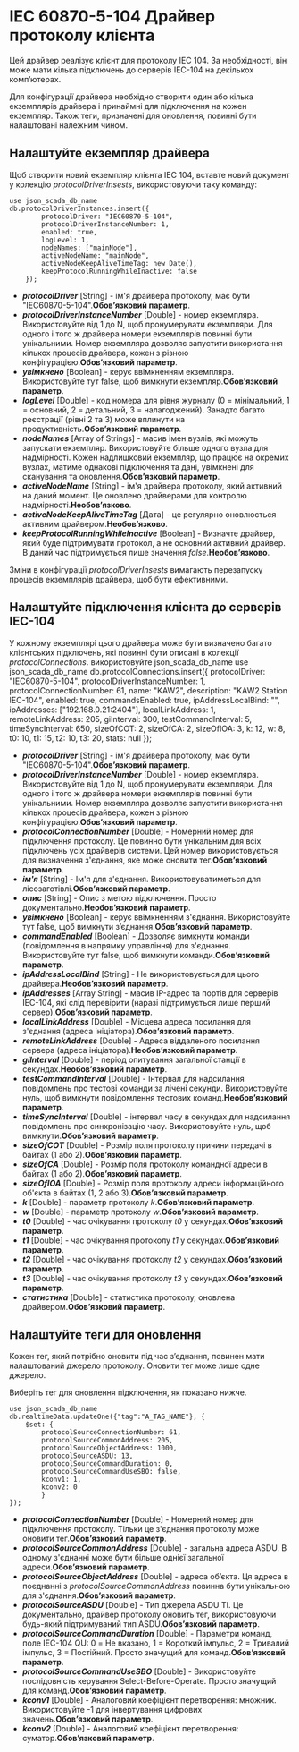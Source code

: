 # IEC 60870-5-104 Драйвер протоколу клієнта

Цей драйвер реалізує клієнт для протоколу IEC 104. За необхідності, він може мати кілька підключень до серверів IEC-104 на декількох комп’ютерах.

Для конфігурації драйвера необхідно створити один або кілька екземплярів драйвера і принаймні для підключення на кожен екземпляр. Також теги, призначені для оновлення, повинні бути налаштовані належним чином.

## Налаштуйте екземпляр драйвера

Щоб створити новий екземпляр клієнта IEC 104, вставте новий документ у колекцію _protocolDriverInsests_, використовуючи таку команду:

    use json_scada_db_name
    db.protocolDriverInstances.insert({
            protocolDriver: "IEC60870-5-104",
            protocolDriverInstanceNumber: 1,
            enabled: true,
            logLevel: 1,
            nodeNames: ["mainNode"], 
            activeNodeName: "mainNode",
            activeNodeKeepAliveTimeTag: new Date(),
            keepProtocolRunningWhileInactive: false
        });

* _**protocolDriver**_ [String] - ім'я драйвера протоколу, має бути "IEC60870-5-104".**Обов’язковий параметр**.
* _**protocolDriverInstanceNumber**_ [Double] - номер екземпляра. Використовуйте від 1 до N, щоб пронумерувати екземпляри. Для одного і того ж драйвера номери екземплярів повинні бути унікальними. Номер екземпляра дозволяє запустити використання кількох процесів драйвера, кожен з різною конфігурацією.**Обов’язковий параметр**.
* _**увімкнено**_ [Boolean] - керує ввімкненням екземпляра. Використовуйте тут false, щоб вимкнути екземпляр.**Обов’язковий параметр**.
* _**logLevel**_ [Double] - код номера для рівня журналу (0 = мінімальний, 1 = основний, 2 = детальний, 3 = налагоджений). Занадто багато реєстрації (рівні 2 та 3) може вплинути на продуктивність.**Обов’язковий параметр**.
* _**nodeNames**_ [Array of Strings] - масив імен вузлів, які можуть запускати екземпляр. Використовуйте більше одного вузла для надмірності. Кожен надлишковий екземпляр, що працює на окремих вузлах, матиме однакові підключення та дані, увімкнені для сканування та оновлення.**Обов’язковий параметр**.
* _**activeNodeName**_ [String] - ім'я драйвера протоколу, який активний на даний момент. Це оновлено драйверами для контролю надмірності.**Необов’язково**.
* _**activeNodeKeepAliveTimeTag**_ [Дата] - це регулярно оновлюється активним драйвером.**Необов’язково**.
* _**keepProtocolRunningWhileInactive**_ [Boolean] - Визначте драйвер, який буде підтримувати протокол, а не основний активний драйвер. В даний час підтримується лише значення _false_.**Необов’язково**.

Зміни в конфігурації _protocolDriverInsests_ вимагають перезапуску процесів екземплярів драйвера, щоб бути ефективними.

## Налаштуйте підключення клієнта до серверів IEC-104

У кожному екземплярі цього драйвера може бути визначено багато клієнтських підключень, які повинні бути описані в колекції _protocolConnections_.
використовуйте json_scada_db_name
    use json_scada_db_name
    db.protocolConnections.insert({
        protocolDriver: "IEC60870-5-104",
        protocolDriverInstanceNumber: 1,
        protocolConnectionNumber: 61,
        name: "KAW2",
        description: "KAW2 Station IEC-104",
        enabled: true,
        commandsEnabled: true,
        ipAddressLocalBind: "", 
        ipAddresses: ["192.168.0.21:2404"],
        localLinkAddress: 1,
        remoteLinkAddress: 205,
        giInterval: 300,
        testCommandInterval: 5,
        timeSyncInterval: 650,
        sizeOfCOT: 2,
        sizeOfCA: 2,
        sizeOfIOA: 3,
        k: 12,
        w: 8,
        t0: 10,
        t1: 15,
        t2: 10,
        t3: 20,
        stats: null
    });

* _**protocolDriver**_ [String] - ім'я драйвера протоколу, має бути "IEC60870-5-104".**Обов’язковий параметр**.
* _**protocolDriverInstanceNumber**_ [Double] - номер екземпляра. Використовуйте від 1 до N, щоб пронумерувати екземпляри. Для одного і того ж драйвера номери екземплярів повинні бути унікальними. Номер екземпляра дозволяє запустити використання кількох процесів драйвера, кожен з різною конфігурацією.**Обов’язковий параметр**.
* _**protocolConnectionNumber**_ [Double] - Номерний номер для підключення протоколу. Це повинно бути унікальним для всіх підключень усіх драйверів системи. Цей номер використовується для визначення з'єднання, яке може оновити тег.**Обов’язковий параметр**.
* _**ім'я**_ [String] - Ім'я для з'єднання. Використовуватиметься для лісозаготівлі.**Обов’язковий параметр**.
* _**опис**_ [String] - Опис з метою підключення. Просто документально.**Необов’язковий параметр**.
* _**увімкнено**_ [Boolean] - керує ввімкненням з'єднання. Використовуйте тут false, щоб вимкнути з’єднання.**Обов’язковий параметр**.
* _**commandEnabled**_ [Boolean] - Дозволяє вимкнути команди (повідомлення в напрямку управління) для з'єднання. Використовуйте тут false, щоб вимкнути команди.**Обов’язковий параметр**.
* _**ipAddressLocalBind**_ [String] - Не використовується для цього драйвера.**Необов’язковий параметр**.
* _**ipAddresses**_ [Array String] - масив IP-адрес та портів для серверів IEC-104, які слід перевірити (наразі підтримується лише перший сервер).**Обов’язковий параметр**.
* _**localLinkAddress**_ [Double] - Місцева адреса посилання для з'єднання (адреса ініціатора).**Обов’язковий параметр**.
* _**remoteLinkAddress**_ [Double] - Адреса віддаленого посилання сервера (адреса ініціатора).**Необов’язковий параметр**.
* _**giInterval**_ [Double] - період опитування загальної станції в секундах.**Необов’язковий параметр**.
* _**testCommandInterval**_ [Double] - Інтервал для надсилання повідомлень про тестові команди за лічені секунди. Використовуйте нуль, щоб вимкнути повідомлення тестових команд.**Необов’язковий параметр**.
* _**timeSyncInterval**_ [Double] - інтервал часу в секундах для надсилання повідомлень про синхронізацію часу. Використовуйте нуль, щоб вимкнути.**Обов’язковий параметр**.
* _**sizeOfCOT**_ [Double] - Розмір поля протоколу причини передачі в байтах (1 або 2).**Обов’язковий параметр**.
* _**sizeOfCA**_ [Double] - Розмір поля протоколу командної адреси в байтах (1 або 2).**Обов’язковий параметр**.
* _**sizeOfIOA**_ [Double] - Розмір поля протоколу адреси інформаційного об'єкта в байтах (1, 2 або 3).**Обов’язковий параметр**.
* _**k**_ [Double] - параметр протоколу _k_.**Обов’язковий параметр**.
* _**w**_ [Double] - параметр протоколу _w_.**Обов’язковий параметр**.
* _**t0**_ [Double] - час очікування протоколу _t0_ у секундах.**Обов’язковий параметр**.
* _**t1**_ [Double] - час очікування протоколу _t1_ у секундах.**Обов’язковий параметр**.
* _**t2**_ [Double] - час очікування протоколу _t2_ у секундах.**Обов’язковий параметр**.
* _**t3**_ [Double] - час очікування протоколу _t3_ у секундах.**Обов’язковий параметр**.
* _**статистика**_ [Double] - статистика протоколу, оновлена ​​драйвером.**Обов’язковий параметр**.

## Налаштуйте теги для оновлення

Кожен тег, який потрібно оновити під час з’єднання, повинен мати налаштований джерело протоколу.
Оновити тег може лише одне джерело.

Виберіть тег для оновлення підключення, як показано нижче.

    use json_scada_db_name
    db.realtimeData.updateOne({"tag":"A_TAG_NAME"}, {
        $set: {
            protocolSourceConnectionNumber: 61,
            protocolSourceCommonAddress: 205,
            protocolSourceObjectAddress: 1000,
            protocolSourceASDU: 13,
            protocolSourceCommandDuration: 0,
            protocolSourceCommandUseSBO: false,
            kconv1: 1,
            kconv2: 0
            }
    });

* _**protocolConnectionNumber**_ [Double] - Номерний номер для підключення протоколу. Тільки це з'єднання протоколу може оновити тег.**Обов’язковий параметр**.
* _**protocolSourceCommonAddress**_ [Double] - загальна адреса ASDU. В одному з'єднанні може бути більше однієї загальної адреси.**Обов’язковий параметр**.
* _**protocolSourceObjectAddress**_ [Double] - адреса об’єкта. Ця адреса в поєднанні з _protocolSourceCommonAddress_ повинна бути унікальною для з'єднання.**Обов’язковий параметр**.
* _**protocolSourceASDU**_ [Double] - Тип джерела ASDU TI. Це документально, драйвер протоколу оновить тег, використовуючи будь-який підтримуваний тип ASDU.**Обов’язковий параметр**.
* _**protocolSourceCommandDuration**_ [Double] - Параметри команд, поле IEC-104 QU: 0 = Не вказано, 1 = Короткий імпульс, 2 = Тривалий імпульс, 3 = Постійний. Просто значущий для команд.**Обов’язковий параметр**.
* _**protocolSourceCommandUseSBO**_ [Double] - Використовуйте послідовність керування Select-Before-Operate. Просто значущий для команд.**Обов’язковий параметр**.
* _**kconv1**_ [Double] - Аналоговий коефіцієнт перетворення: множник. Використовуйте -1 для інвертування цифрових значень.**Обов’язковий параметр**.
* _**kconv2**_ [Double] - Аналоговий коефіцієнт перетворення: суматор.**Обов’язковий параметр**.